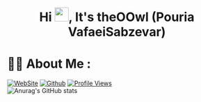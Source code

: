 <h1 align="center">Hi <img src="https://media.giphy.com/media/hvRJCLFzcasrR4ia7z/giphy.gif" width="32">, It's theOOwl (Pouria VafaeiSabzevar)</h1>

# 👨‍💻 About Me :
[![WebSite](https://img.shields.io/badge/WebSite-162451?style=for-the-badge)](https://pouriavafaei.ir)
[![Github](https://img.shields.io/github/followers/theOOwl?logo=github&style=for-the-badge&color=0891b2&labelColor=1c1917)](https://www.github.com/theOOwl) 
[![Profile Views](https://komarev.com/ghpvc/?username=theOOwl&&style=for-the-badge)](https://github.com/theOOwl) </br>
![Anurag's GitHub stats](https://github-readme-stats.vercel.app/api?username=theOOwl&show_icons=true&theme=dracula)

<!--
**theOOwl/theOOwl** is a ✨ _special_ ✨ repository because its `README.md` (this file) appears on your GitHub profile.

Here are some ideas to get you started:

- 🔭 I’m currently working on ...
- 🌱 I’m currently learning ...
- 👯 I’m looking to collaborate on ...
- 🤔 I’m looking for help with ...
- 💬 Ask me about ...
- 📫 How to reach me: ...
- 😄 Pronouns: ...
- ⚡ Fun fact: ...
-->
